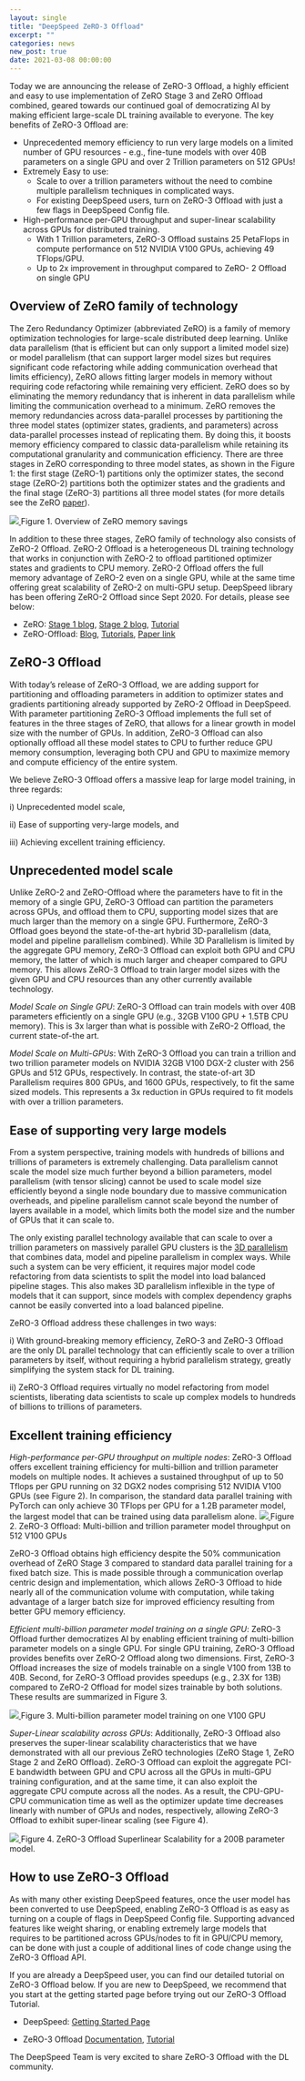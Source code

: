 ```yaml
---
layout: single
title: "DeepSpeed ZeRO-3 Offload"
excerpt: ""
categories: news
new_post: true
date: 2021-03-08 00:00:00
---
```

Today we are announcing the release of ZeRO-3 Offload, a highly efficient and easy to use implementation of ZeRO Stage 3 and ZeRO Offload combined, geared towards our continued goal of democratizing AI by making efficient large-scale DL training available to everyone.  The key benefits of ZeRO-3 Offload are:

* Unprecedented memory efficiency to run very large models on a limited number of GPU resources - e.g., fine-tune models with over 40B parameters on a single GPU and over 2 Trillion parameters on 512 GPUs!
* Extremely Easy to use:
    * Scale to over a trillion parameters without the need to combine multiple parallelism techniques in complicated ways.
    * For existing DeepSpeed users, turn on ZeRO-3 Offload with just a few flags in DeepSpeed Config file.
* High-performance per-GPU throughput and super-linear scalability across GPUs for distributed training.
    * With 1 Trillion parameters, ZeRO-3 Offload sustains 25 PetaFlops in compute performance on 512 NVIDIA V100 GPUs, achieving 49 TFlops/GPU.
    * Up to 2x improvement in throughput compared to ZeRO- 2 Offload on single GPU


<h2> Overview of ZeRO family of technology </h2>

The Zero Redundancy Optimizer (abbreviated ZeRO) is a family of memory optimization technologies for large-scale distributed deep learning. Unlike data parallelism (that is efficient but can only support a limited model size) or model parallelism (that can support larger model sizes but requires significant code refactoring while adding communication overhead that limits efficiency), ZeRO allows fitting larger models in memory without requiring code refactoring while remaining very efficient. ZeRO does so by eliminating the memory redundancy that is inherent in data parallelism while limiting the communication overhead to a minimum.
ZeRO removes the memory redundancies across data-parallel processes by partitioning the three model states (optimizer states, gradients, and parameters) across data-parallel processes instead of replicating them. By doing this, it boosts memory efficiency compared to classic data-parallelism while retaining its computational granularity and communication efficiency.
There are three stages in ZeRO corresponding to three model states, as shown in the Figure 1: the first stage (ZeRO-1) partitions only the optimizer states, the second stage (ZeRO-2) partitions both the optimizer states and the gradients and the final stage (ZeRO-3) partitions all three model states (for more details see the ZeRO [paper](https://arxiv.org/abs/1910.02054v3)).

<a href="/assets/images/zero3-offload-memory-overview.png">
<img src="/assets/images/zero3-offload-memory-overview.png">
</a>
Figure 1. Overview of ZeRO memory savings

In addition to these three stages, ZeRO family of technology also consists of ZeRO-2 Offload. ZeRO-2 Offload is a heterogeneous DL training technology that works in conjunction with ZeRO-2 to offload partitioned optimizer states and gradients to CPU memory. ZeRO-2 Offload offers the full memory advantage of ZeRO-2 even on a single GPU, while at the same time offering great scalability of ZeRO-2 on multi-GPU setup.  DeepSpeed library has been offering ZeRO-2 Offload since Sept 2020. For details, please see below:

* ZeRO: [Stage 1 blog](https://www.microsoft.com/en-us/research/blog/zero-2-deepspeed-shattering-barriers-of-deep-learning-speed-scale/), [Stage 2 blog](https://www.microsoft.com/en-us/research/blog/zero-2-deepspeed-shattering-barriers-of-deep-learning-speed-scale/), [Tutorial](/tutorials/zero)
* ZeRO-Offload: [Blog](https://www.microsoft.com/en-us/research/blog/deepspeed-extreme-scale-model-training-for-everyone/#toc-heading-3), [Tutorials](/tutorials/zero-offload), [Paper link](https://arxiv.org/abs/2101.06840)

<h2>ZeRO-3 Offload</h2>
With today’s release of ZeRO-3 Offload, we are adding support for partitioning and offloading parameters in addition to optimizer states and gradients partitioning already supported by ZeRO-2 Offload in DeepSpeed. With parameter partitioning ZeRO-3 Offload implements the full set of features in the three stages of ZeRO, that allows for a linear growth in model size with the number of GPUs. In addition, ZeRO-3 Offload can also optionally offload all these model states to CPU to further reduce GPU memory consumption, leveraging both CPU and GPU to maximize memory and compute efficiency of the entire system.

We believe ZeRO-3 Offload offers a massive leap for large model training, in three regards:

i) Unprecedented model scale,

ii) Ease of supporting very-large models, and

iii) Achieving excellent training efficiency.


<h2>Unprecedented model scale</h2>
Unlike ZeRO-2 and ZeRO-Offload where the parameters have to fit in the memory of a single GPU, ZeRO-3 Offload can partition the parameters across GPUs, and offload them to CPU, supporting model sizes that are much larger than the memory on a single GPU. Furthermore, ZeRO-3 Offload goes beyond the state-of-the-art hybrid 3D-parallelism (data, model and pipeline parallelism combined). While 3D Parallelism is limited by the aggregate GPU memory, ZeRO-3 Offload can exploit both GPU and CPU memory, the latter of which is much larger and cheaper compared to GPU memory. This allows ZeRO-3 Offload to train larger model sizes with the given GPU and CPU resources than any other currently available technology.

<i>Model Scale on Single GPU</i>: ZeRO-3 Offload can train models with over 40B parameters efficiently on a single GPU (e.g., 32GB V100 GPU + 1.5TB CPU memory). This is 3x larger than what is possible with ZeRO-2 Offload, the current state-of-the art.

<i>Model Scale on Multi-GPUs</i>: With ZeRO-3 Offload you can train a trillion and two trillion parameter models on NVIDIA 32GB V100 DGX-2 cluster with 256 GPUs and 512 GPUs, respectively. In contrast, the state-of-art 3D Parallelism requires 800 GPUs, and 1600 GPUs, respectively, to fit the same sized models. This represents a 3x reduction in GPUs required to fit models with over a trillion parameters.

<h2>Ease of supporting very large models</h2>
From a system perspective, training models with hundreds of billions and trillions of parameters is extremely challenging. Data parallelism cannot scale the model size much further beyond a billion parameters, model parallelism (with tensor slicing) cannot be used to scale model size efficiently beyond a single node boundary due to massive communication overheads, and pipeline parallelism cannot scale beyond the number of layers available in a model, which limits both the model size and the number of GPUs that it can scale to.

The only existing parallel technology available that can scale to over a trillion parameters on massively parallel GPU clusters is the [3D parallelism](https://www.microsoft.com/en-us/research/blog/deepspeed-extreme-scale-model-training-for-everyone/#toc-heading-0) that combines data, model and pipeline parallelism in complex ways. While such a system can be very efficient, it requires major model code refactoring from data scientists to split the model into load balanced pipeline stages. This also makes 3D parallelism inflexible in the type of models that it can support, since models with complex dependency graphs cannot be easily converted into a load balanced pipeline.

ZeRO-3 Offload address these challenges in two ways:

i) With ground-breaking memory efficiency, ZeRO-3 and ZeRO-3 Offload are the only DL parallel technology that can efficiently scale to over a trillion parameters by itself, without requiring a hybrid parallelism strategy, greatly simplifying the system stack for DL training.

ii) ZeRO-3 Offload requires virtually no model refactoring from model scientists, liberating data scientists to scale up complex models to hundreds of billions to trillions of parameters.

<h2>Excellent training efficiency</h2>
<i>High-performance per-GPU throughput on multiple nodes</i>: ZeRO-3 Offload offers excellent training efficiency for multi-billion and trillion parameter models on multiple nodes. It achieves a sustained throughput of up to 50 Tflops per GPU running on 32 DGX2 nodes comprising 512 NVIDIA V100 GPUs (see Figure 2). In comparison, the standard data parallel training with PyTorch can only achieve 30 TFlops per GPU for a 1.2B parameter model, the largest model that can be trained using data parallelism alone.

<a href="/assets/images/zero3-offload-512-v100.png">
<img src="/assets/images/zero3-offload-512-v100.png">
</a>
Figure 2. ZeRO-3 Offload: Multi-billion and trillion parameter model throughput on 512 V100 GPUs

ZeRO-3 Offload obtains high efficiency despite the 50% communication overhead of ZeRO Stage 3 compared to standard data parallel training for a fixed batch size. This is made possible through a communication overlap centric design and implementation, which allows ZeRO-3 Offload to hide nearly all of the communication volume with computation, while taking advantage of a larger batch size for improved efficiency resulting from better GPU memory efficiency.


<i>Efficient multi-billion parameter model training on a single GPU</i>: ZeRO-3 Offload further democratizes AI by enabling efficient training of multi-billion parameter models on a single GPU. For single GPU training, ZeRO-3 Offload provides benefits over ZeRO-2 Offload along two dimensions. First, ZeRO-3 Offload increases the size of models trainable on a single V100 from 13B to 40B. Second, for ZeRO-3 Offload provides speedups (e.g., 2.3X for 13B) compared to ZeRO-2 Offload for model sizes trainable by both solutions. These results are summarized in Figure 3.

<a href="/assets/images/zero3-offload-1-v100.png">
<img src="/assets/images/zero3-offload-1-v100.png">
</a>
Figure 3. Multi-billion parameter model training on one V100 GPU

<i>Super-Linear scalability across GPUs</i>: Additionally, ZeRO-3 Offload also preserves the super-linear scalability characteristics that we have demonstrated with all our previous ZeRO technologies (ZeRO Stage 1, ZeRO Stage 2 and ZeRO Offload). ZeRO-3 Offload can exploit the aggregate PCI-E bandwidth between GPU and CPU across all the GPUs in multi-GPU training configuration, and at the same time, it can also exploit the aggregate CPU compute across all the nodes. As a result, the CPU-GPU-CPU communication time as well as the optimizer update time decreases linearly with number of GPUs and nodes, respectively, allowing ZeRO-3 Offload to exhibit super-linear scaling (see Figure 4).

<a href="/assets/images/zero3-offload-200B-scalability.png">
<img src="/assets/images/zero3-offload-200B-scalability.png">
</a>
Figure 4. ZeRO-3 Offload Superlinear Scalability for a 200B parameter model.

<h2>How to use ZeRO-3 Offload</h2>
As with many other existing DeepSpeed features, once the user model has been converted to use DeepSpeed, enabling ZeRO-3 Offload is as easy as turning on a couple of flags in DeepSpeed Config file. Supporting advanced features like weight sharing, or enabling extremely large models that requires to be partitioned across GPUs/nodes to fit in GPU/CPU memory, can be done with just a couple of additional lines of code change using the ZeRO-3 Offload API.

If you are already a DeepSpeed user, you can find our detailed tutorial on ZeRO-3 Offload below. If you are new to DeepSpeed, we recommend that you start at the getting started page before trying out our ZeRO-3 Offload Tutorial.

* DeepSpeed: [Getting Started Page](/getting-started/)

* ZeRO-3 Offload [Documentation](https://deepspeed.readthedocs.io/en/latest/zero3.html), [Tutorial](/tutorials/zero/#training-trillion-scale-models-with-zero-3-offload)

The DeepSpeed Team is very excited to share ZeRO-3 Offload with the DL community.
